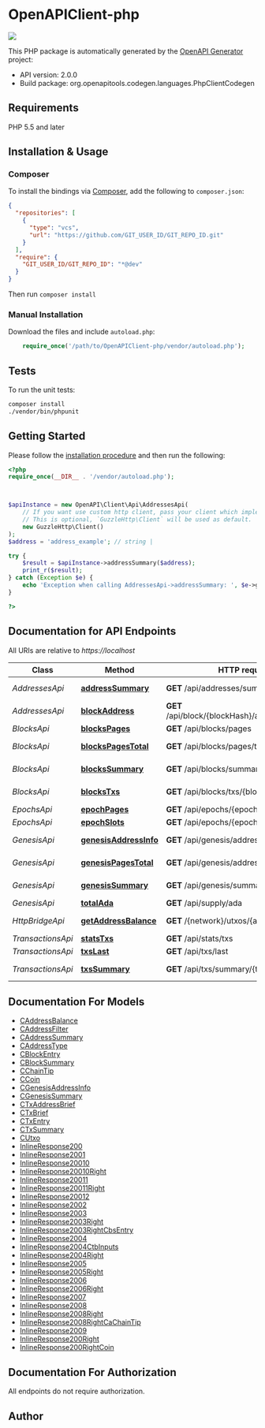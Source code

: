 # OpenAPIClient-php

<p align=\"right\"><img style=\"position: relative; top: -10em; margin-bottom: -12em;\" width=\"20%\" src=\"https://cardanodocs.com/img/cardano.png\"></img></p>


This PHP package is automatically generated by the [OpenAPI Generator](https://openapi-generator.tech) project:

- API version: 2.0.0
- Build package: org.openapitools.codegen.languages.PhpClientCodegen

## Requirements

PHP 5.5 and later

## Installation & Usage

### Composer

To install the bindings via [Composer](http://getcomposer.org/), add the following to `composer.json`:

```json
{
  "repositories": [
    {
      "type": "vcs",
      "url": "https://github.com/GIT_USER_ID/GIT_REPO_ID.git"
    }
  ],
  "require": {
    "GIT_USER_ID/GIT_REPO_ID": "*@dev"
  }
}
```

Then run `composer install`

### Manual Installation

Download the files and include `autoload.php`:

```php
    require_once('/path/to/OpenAPIClient-php/vendor/autoload.php');
```

## Tests

To run the unit tests:

```bash
composer install
./vendor/bin/phpunit
```

## Getting Started

Please follow the [installation procedure](#installation--usage) and then run the following:

```php
<?php
require_once(__DIR__ . '/vendor/autoload.php');



$apiInstance = new OpenAPI\Client\Api\AddressesApi(
    // If you want use custom http client, pass your client which implements `GuzzleHttp\ClientInterface`.
    // This is optional, `GuzzleHttp\Client` will be used as default.
    new GuzzleHttp\Client()
);
$address = 'address_example'; // string | 

try {
    $result = $apiInstance->addressSummary($address);
    print_r($result);
} catch (Exception $e) {
    echo 'Exception when calling AddressesApi->addressSummary: ', $e->getMessage(), PHP_EOL;
}

?>
```

## Documentation for API Endpoints

All URIs are relative to *https://localhost*

Class | Method | HTTP request | Description
------------ | ------------- | ------------- | -------------
*AddressesApi* | [**addressSummary**](docs/Api/AddressesApi.md#addresssummary) | **GET** /api/addresses/summary/{address} | get summary
*AddressesApi* | [**blockAddress**](docs/Api/AddressesApi.md#blockaddress) | **GET** /api/block/{blockHash}/address/{address} | get address
*BlocksApi* | [**blocksPages**](docs/Api/BlocksApi.md#blockspages) | **GET** /api/blocks/pages | list blocks
*BlocksApi* | [**blocksPagesTotal**](docs/Api/BlocksApi.md#blockspagestotal) | **GET** /api/blocks/pages/total | get total pages
*BlocksApi* | [**blocksSummary**](docs/Api/BlocksApi.md#blockssummary) | **GET** /api/blocks/summary/{blockHash} | get summary
*BlocksApi* | [**blocksTxs**](docs/Api/BlocksApi.md#blockstxs) | **GET** /api/blocks/txs/{blockHash} | list transactions
*EpochsApi* | [**epochPages**](docs/Api/EpochsApi.md#epochpages) | **GET** /api/epochs/{epoch} | get epoch
*EpochsApi* | [**epochSlots**](docs/Api/EpochsApi.md#epochslots) | **GET** /api/epochs/{epoch}/{slot} | get slot
*GenesisApi* | [**genesisAddressInfo**](docs/Api/GenesisApi.md#genesisaddressinfo) | **GET** /api/genesis/address | get address info
*GenesisApi* | [**genesisPagesTotal**](docs/Api/GenesisApi.md#genesispagestotal) | **GET** /api/genesis/address/pages/total | get total pages
*GenesisApi* | [**genesisSummary**](docs/Api/GenesisApi.md#genesissummary) | **GET** /api/genesis/summary | get summary
*GenesisApi* | [**totalAda**](docs/Api/GenesisApi.md#totalada) | **GET** /api/supply/ada | ada supply
*HttpBridgeApi* | [**getAddressBalance**](docs/Api/HttpBridgeApi.md#getaddressbalance) | **GET** /{network}/utxos/{address} | address balance
*TransactionsApi* | [**statsTxs**](docs/Api/TransactionsApi.md#statstxs) | **GET** /api/stats/txs | txs stats
*TransactionsApi* | [**txsLast**](docs/Api/TransactionsApi.md#txslast) | **GET** /api/txs/last | get last N
*TransactionsApi* | [**txsSummary**](docs/Api/TransactionsApi.md#txssummary) | **GET** /api/txs/summary/{txId} | get summary


## Documentation For Models

 - [CAddressBalance](docs/Model/CAddressBalance.md)
 - [CAddressFilter](docs/Model/CAddressFilter.md)
 - [CAddressSummary](docs/Model/CAddressSummary.md)
 - [CAddressType](docs/Model/CAddressType.md)
 - [CBlockEntry](docs/Model/CBlockEntry.md)
 - [CBlockSummary](docs/Model/CBlockSummary.md)
 - [CChainTip](docs/Model/CChainTip.md)
 - [CCoin](docs/Model/CCoin.md)
 - [CGenesisAddressInfo](docs/Model/CGenesisAddressInfo.md)
 - [CGenesisSummary](docs/Model/CGenesisSummary.md)
 - [CTxAddressBrief](docs/Model/CTxAddressBrief.md)
 - [CTxBrief](docs/Model/CTxBrief.md)
 - [CTxEntry](docs/Model/CTxEntry.md)
 - [CTxSummary](docs/Model/CTxSummary.md)
 - [CUtxo](docs/Model/CUtxo.md)
 - [InlineResponse200](docs/Model/InlineResponse200.md)
 - [InlineResponse2001](docs/Model/InlineResponse2001.md)
 - [InlineResponse20010](docs/Model/InlineResponse20010.md)
 - [InlineResponse20010Right](docs/Model/InlineResponse20010Right.md)
 - [InlineResponse20011](docs/Model/InlineResponse20011.md)
 - [InlineResponse20011Right](docs/Model/InlineResponse20011Right.md)
 - [InlineResponse20012](docs/Model/InlineResponse20012.md)
 - [InlineResponse2002](docs/Model/InlineResponse2002.md)
 - [InlineResponse2003](docs/Model/InlineResponse2003.md)
 - [InlineResponse2003Right](docs/Model/InlineResponse2003Right.md)
 - [InlineResponse2003RightCbsEntry](docs/Model/InlineResponse2003RightCbsEntry.md)
 - [InlineResponse2004](docs/Model/InlineResponse2004.md)
 - [InlineResponse2004CtbInputs](docs/Model/InlineResponse2004CtbInputs.md)
 - [InlineResponse2004Right](docs/Model/InlineResponse2004Right.md)
 - [InlineResponse2005](docs/Model/InlineResponse2005.md)
 - [InlineResponse2005Right](docs/Model/InlineResponse2005Right.md)
 - [InlineResponse2006](docs/Model/InlineResponse2006.md)
 - [InlineResponse2006Right](docs/Model/InlineResponse2006Right.md)
 - [InlineResponse2007](docs/Model/InlineResponse2007.md)
 - [InlineResponse2008](docs/Model/InlineResponse2008.md)
 - [InlineResponse2008Right](docs/Model/InlineResponse2008Right.md)
 - [InlineResponse2008RightCaChainTip](docs/Model/InlineResponse2008RightCaChainTip.md)
 - [InlineResponse2009](docs/Model/InlineResponse2009.md)
 - [InlineResponse200Right](docs/Model/InlineResponse200Right.md)
 - [InlineResponse200RightCoin](docs/Model/InlineResponse200RightCoin.md)


## Documentation For Authorization

All endpoints do not require authorization.

## Author



